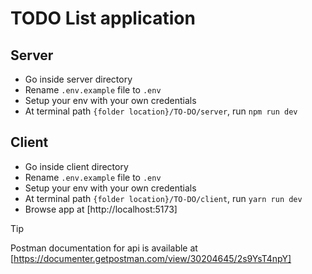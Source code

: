 # TODO List application

## Server
* Go inside server directory
* Rename `.env.example` file to `.env`
* Setup your env with your own credentials
* At terminal path `{folder location}/TO-DO/server`, run `npm run dev`

## Client
* Go inside client directory
* Rename `.env.example` file to `.env`
* Setup your env with your own credentials
* At terminal path `{folder location}/TO-DO/client`, run `yarn run dev`
* Browse app at [http://localhost:5173]

> [!TIP]
> Postman documentation for api is available at [https://documenter.getpostman.com/view/30204645/2s9YsT4npY]
